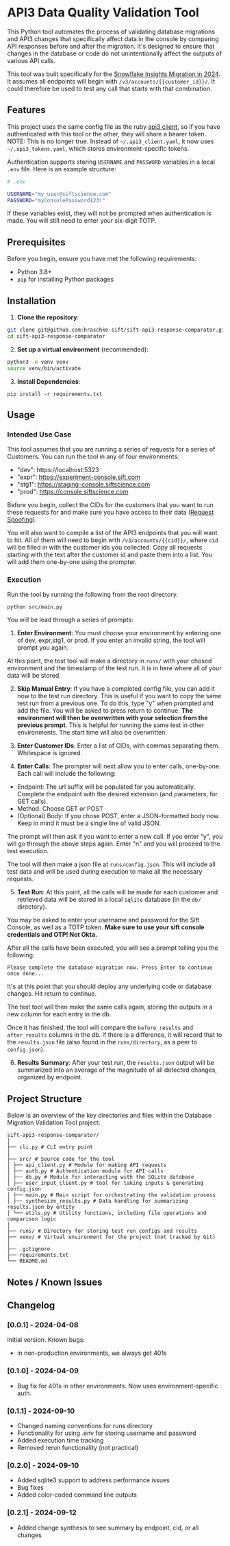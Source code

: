 # API3 Data Quality Validation Tool

This Python tool automates the process of validating database migrations and API3 changes that specifically affect data in the console by comparing API responses before and after the migration. It's designed to ensure that changes in the database or code do not unintentionally affect the outputs of various API calls.

This tool was built specifically for the [Snowflake Insights Migration in 2024](https://sift.atlassian.net/wiki/spaces/RNDTEAM/pages/2257289611/Standardize+Console+Reporting+Data). It assumes all endpoints will begin with `/v3/accounts/{{customer_id}}/`. It could therefore be used to test any call that starts with that combination.

## Features
This project uses the same config file as the ruby [api3 client](https://github.com/SiftScience/ruby/tree/main/ruby/api3_client), so if you have authenticated with this tool or the other, they will share a bearer token.
NOTE: This is no longer true. Instead of `~/.api3_client.yaml`, it now uses `~/.api3_tokens.yaml`, which stores environment-specific tokens.

Authentication supports storing `USERNAME` and `PASSWORD` variables in a local `.env` file. Here is an example structure:

```sh
# .env

USERNAME="my_user@siftscience.com"
PASSWORD="myConsolePassword123!"
```

If these variables exist, they will not be prompted when authentication is made. You will still need to enter your six-digit TOTP.

## Prerequisites
Before you begin, ensure you have met the following requirements:

- Python 3.8+
- `pip` for installing Python packages

## Installation
1. **Clone the repository**:

```sh
git clone git@github.com:hraschke-sift/sift-api3-response-comparator.git
cd sift-api3-response-comparator
```
2. **Set up a virtual environment** (recommended):
```sh
python3 -m venv venv
source venv/bin/activate
```
3. **Install Dependencies**:
```
pip install -r requirements.txt
```

## Usage

### Intended Use Case
This tool assumes that you are running a series of requests for a series of Customers. You can run the tool in any of four environments:
* "dev": https://localhost:5323
* "expr": https://experiment-console.sift.com
* "stg1": https://staging-console.siftscience.com
* "prod": https://console.siftscience.com

Before you begin, collect the CIDs for the customers that you want to run these requests for and make sure you have access to their data ([Request Spoofing](https://sift.atlassian.net/wiki/spaces/RNDTEAM/pages/1821803264/Sift+Admin+Permissions+Policy#Requesting-Access-(employee))).

You will also want to compile a list of the API3 endpoints that you will want to hit. All of them will need to begin with `/v3/accounts/{{cid}}/`, where `cid` will be filled in with the customer ids you collected. Copy all requests starting with the text after the customer id and paste them into a list. You will add them one-by-one using the prompter.

### Execution

Run the tool by running the following from the root directory.
```
python src/main.py
```

You will be lead through a series of prompts:

1. **Enter Environment**: You must choose your environment by entering one of dev, expr,stg1, or prod. If you enter an invalid string, the tool will prompt you again.

At this point, the test tool will make a directory in `runs/` with your chosed environment and the timestamp of the test run. It is in here where all of your data will be stored.

2. **Skip Manual Entry**: If you have a completed config file, you can add it now to the test run directory. This is useful if you want to copy the same test run from a previous one. To do this, type "y" when prompted and add the file. You will be asked to press return to continue. __The environment will then be overwritten with your selection from the previous prompt__. This is helpful for running the same test in other environments. The start time will also be overwritten.

3. **Enter Customer IDs**: Enter a list of CIDs, with commas separating them. Whitespace is ignored.

4. **Enter Calls**: The prompter will next allow you to enter calls, one-by-one. Each call will include the following:
  * Endpoint: The url suffix will be populated for you automatically. Complete the endpoint with the desired extension (and parameters, for GET calls).
  * Method: Choose GET or POST
  * (Optional) Body: If you chose POST, enter a JSON-formatted body now. Keep in mind it must be a single line of valid JSON.

The prompt will then ask if you want to enter a new call. If you enter "y", you will go through the above steps again. Enter "n" and you will proceed to the test execution.

The tool will then make a json file at `runs/config.json`. This will include all test data and will be used during execution to make all the necessary requests.

5. **Test Run**: At this point, all the calls will be made for each customer and retrieved data will be stored in a local `sqlite` database (in the `db/` directory).

You may be asked to enter your username and password for the Sift Console, as well as a TOTP token. __Make sure to use your sift console credentials and OTP! Not Okta.__

After all the calls have been executed, you will see a prompt telling you the following:

```Please complete the database migration now. Press Enter to continue once done...```

It's at this point that you should deploy any underlying code or database changes. Hit return to continue.

The test tool will then make the same calls again, storing the outputs in a new column for each entry in the db.

Once it has finished, the tool will compare the `before_results` and `after_results` columns in the db. If there is a difference, it will record that to the `results.json` file (also found in the `runs/directory`, as a peer to `config.json`).

6. **Results Summary**: After your test run, the `results.json` output will be summarized into an average of the magnitude of all detected changes, organized by endpoint.


## Project Structure

Below is an overview of the key directories and files within the Database Migration Validation Tool project:
```
sift-api3-response-comparator/
│
├── cli.py # CLI entry point
│
├── src/ # Source code for the tool
│ ├── api_client.py # Module for making API requests
│ ├── auth.py # Authentication module for API calls
│ ├── db.py # Module for interacting with the SQLite database
│ ├── user_input_client.py # tool for taking inputs & generating config.json
│ ├── main.py # Main script for orchestrating the validation process
│ ├── synthesize_results.py # Data handling for summarizing results.json by entity
│ └── utils.py # Utility functions, including file operations and comparison logic
│
├── runs/ # Directory for storing test run configs and results
├── venv/ # Virtual environment for the project (not tracked by Git)
│
├── .gitignore
├── requirements.txt
└── README.md
```

## Notes / Known Issues

## Changelog
### [0.0.1] - 2024-04-08
Initial version. Known bugs:
- in non-production environments, we always get 401s

### [0.1.0] - 2024-04-09
- Bug fix for 401s in other environments. Now uses environment-specific auth.

### [0.1.1] - 2024-09-10
- Changed naming conventions for runs directory
- Functionality for using .env for storing username and password
- Added execution time tracking
- Removed rerun functionality (not practical)

### [0.2.0] - 2024-09-10
- Added sqlite3 support to address performance issues
- Bug fixes
- Added color-coded command line outputs

### [0.2.1] - 2024-09-12
- Added change synthesis to see summary by endpoint, cid, or all changes